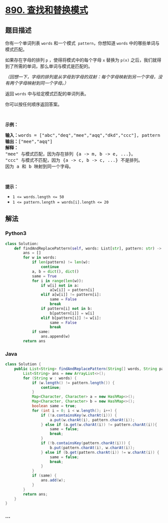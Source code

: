 # [890. 查找和替换模式](https://leetcode-cn.com/problems/find-and-replace-pattern)



## 题目描述

<!-- 这里写题目描述 -->

<p>你有一个单词列表&nbsp;<code>words</code>&nbsp;和一个模式&nbsp;&nbsp;<code>pattern</code>，你想知道 <code>words</code> 中的哪些单词与模式匹配。</p>

<p>如果存在字母的排列 <code>p</code>&nbsp;，使得将模式中的每个字母 <code>x</code> 替换为 <code>p(x)</code> 之后，我们就得到了所需的单词，那么单词与模式是匹配的。</p>

<p><em>（回想一下，字母的排列是从字母到字母的双射：每个字母映射到另一个字母，没有两个字母映射到同一个字母。）</em></p>

<p>返回 <code>words</code> 中与给定模式匹配的单词列表。</p>

<p>你可以按任何顺序返回答案。</p>

<p>&nbsp;</p>

<p><strong>示例：</strong></p>

<pre><strong>输入：</strong>words = [&quot;abc&quot;,&quot;deq&quot;,&quot;mee&quot;,&quot;aqq&quot;,&quot;dkd&quot;,&quot;ccc&quot;], pattern = &quot;abb&quot;
<strong>输出：</strong>[&quot;mee&quot;,&quot;aqq&quot;]
<strong>解释：
</strong>&quot;mee&quot; 与模式匹配，因为存在排列 {a -&gt; m, b -&gt; e, ...}。
&quot;ccc&quot; 与模式不匹配，因为 {a -&gt; c, b -&gt; c, ...} 不是排列。
因为 a 和 b 映射到同一个字母。</pre>

<p>&nbsp;</p>

<p><strong>提示：</strong></p>

<ul>
	<li><code>1 &lt;= words.length &lt;= 50</code></li>
	<li><code>1 &lt;= pattern.length = words[i].length&nbsp;&lt;= 20</code></li>
</ul>


## 解法

<!-- 这里可写通用的实现逻辑 -->

<!-- tabs:start -->

### **Python3**

<!-- 这里可写当前语言的特殊实现逻辑 -->

```python
class Solution:
    def findAndReplacePattern(self, words: List[str], pattern: str) -> List[str]:
        ans = []
        for w in words:
            if len(pattern) != len(w):
                continue
            a, b = dict(), dict()
            same = True
            for i in range(len(w)):
                if w[i] not in a:
                    a[w[i]] = pattern[i]
                elif a[w[i]] != pattern[i]: 
                    same = False
                    break
                if pattern[i] not in b:
                    b[pattern[i]] = w[i]
                elif b[pattern[i]] != w[i]:
                    same = False
                    break
            if same:
                ans.append(w)
        return ans
```

### **Java**

<!-- 这里可写当前语言的特殊实现逻辑 -->

```java
class Solution {
    public List<String> findAndReplacePattern(String[] words, String pattern) {
        List<String> ans = new ArrayList<>();
        for (String w : words) {
            if (w.length() != pattern.length()) {
                continue;
            }
            Map<Character, Character> a = new HashMap<>();
            Map<Character, Character> b = new HashMap<>();
            boolean same = true;
            for (int i = 0; i < w.length(); i++) {
                if (!a.containsKey(w.charAt(i))) {
                    a.put(w.charAt(i), pattern.charAt(i));
                } else if (a.get(w.charAt(i)) != pattern.charAt(i)){
                    same = false;
                    break;
                }
                if (!b.containsKey(pattern.charAt(i))) {
                    b.put(pattern.charAt(i), w.charAt(i));
                } else if (b.get(pattern.charAt(i)) != w.charAt(i)) {
                    same = false;
                    break;
                }
            }
            if (same) {
                ans.add(w);
            }
        }
        return ans;
    }
}
```

### **...**

```

```

<!-- tabs:end -->
